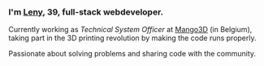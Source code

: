 ### I'm [Leny](//leny.me), 39, full-stack webdeveloper.

Currently working as _Technical System Officer_ at [Mango3D](//mango3d.io) (in Belgium), taking part in the 3D printing revolution by making the code runs properly.

Passionate about solving problems and sharing code with the community.
